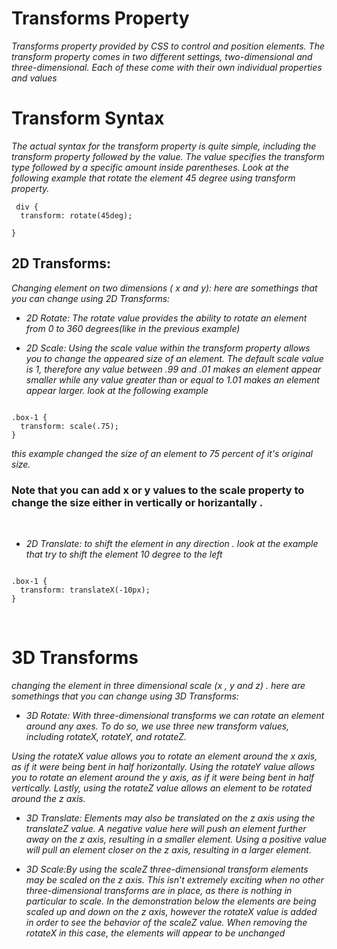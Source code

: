  # Transforms Property
 *Transforms property provided by CSS to control and position elements. The transform property comes in two different settings, two-dimensional and three-dimensional. Each of these come with their own individual properties and values*


 # Transform Syntax
 *The actual syntax for the transform property is quite simple, including the transform property followed by the value. The value specifies the transform type followed by a specific amount inside parentheses. Look at the following example that rotate the element 45 degree using transform property.*

```
 div {
  transform: rotate(45deg);
  
}

```


## 2D Transforms:
*Changing element on two dimensions ( x and y): here are somethings that you can change using 2D Transforms:*

- *2D Rotate: The rotate value provides the ability to rotate an element from 0 to 360 degrees(like in the previous example)*


- *2D Scale: Using the scale value within the transform property allows you to change the appeared size of an element. The default scale value is 1, therefore any value between .99 and .01 makes an element appear smaller while any value greater than or equal to 1.01 makes an element appear larger. look at the following example*
```

.box-1 {
  transform: scale(.75);
}
```
*this example changed the size of an element to 75 percent of it's original size.*

### Note that you can add x or y values to the scale property to change the size either in vertically or horizantally .

&nbsp;


- *2D Translate: to shift the element in any direction . look at the example that try to shift the element 10 degree to the left*

```

.box-1 {
  transform: translateX(-10px);
}

```
&nbsp;

# 3D Transforms
*changing the element in three dimensional scale (x , y and z) .  here are somethings that you can change using 3D Transforms:*

- *3D Rotate: With three-dimensional transforms we can rotate an element around any axes. To do so, we use three new transform values, including rotateX, rotateY, and rotateZ.*

*Using the rotateX value allows you to rotate an element around the x axis, as if it were being bent in half horizontally. Using the rotateY value allows you to rotate an element around the y axis, as if it were being bent in half vertically. Lastly, using the rotateZ value allows an element to be rotated around the z axis.*


- *3D Translate: Elements may also be translated on the z axis using the translateZ value. A negative value here will push an element further away on the z axis, resulting in a smaller element. Using a positive value will pull an element closer on the z axis, resulting in a larger element.*


- *3D Scale:By using the scaleZ three-dimensional transform elements may be scaled on the z axis. This isn’t extremely exciting when no other three-dimensional transforms are in place, as there is nothing in particular to scale. In the demonstration below the elements are being scaled up and down on the z axis, however the rotateX value is added in order to see the behavior of the scaleZ value. When removing the rotateX in this case, the elements will appear to be unchanged*



